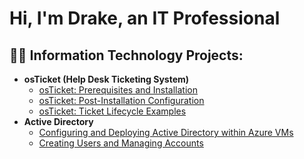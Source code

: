 <h1>Hi, I'm Drake, an IT Professional</h1>

<h2>👨‍💻 Information Technology Projects:</h2>

- <b>osTicket (Help Desk Ticketing System)</b>
  - [osTicket: Prerequisites and Installation](https://github.com/roijun/os-ticket-prereqs)
  - [osTicket: Post-Installation Configuration](https://github.com/roijun/post-install-config)
  - [osTicket: Ticket Lifecycle Examples](https://github.com/roijun/ticket-lifecycle)
- <b>Active Directory</b>
  - [Configuring and Deploying Active Directory within Azure VMs](https://github.com/roijun/configure-ad)
  - [Creating Users and Managing Accounts](https://github.com/roijun/azure-network-protocols)

